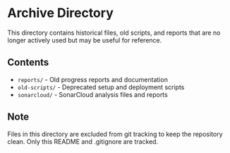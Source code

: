 # Archive Directory

This directory contains historical files, old scripts, and reports that are no longer actively used but may be useful for reference.

## Contents

- `reports/` - Old progress reports and documentation
- `old-scripts/` - Deprecated setup and deployment scripts
- `sonarcloud/` - SonarCloud analysis files and reports

## Note

Files in this directory are excluded from git tracking to keep the repository clean. Only this README and .gitignore are tracked.